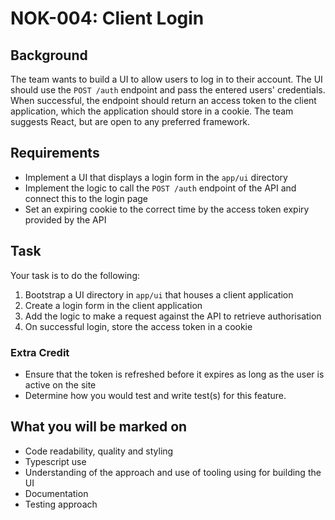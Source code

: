 # NOK-004: Client Login

## Background

The team wants to build a UI to allow users to log in to their account. The UI should use the `POST /auth` endpoint and pass the entered users' credentials. When successful, the endpoint should return an access token to the client application, which the application should store in a cookie. The team suggests React, but are open to any preferred framework.

## Requirements

* Implement a UI that displays a login form in the `app/ui` directory
* Implement the logic to call the `POST /auth` endpoint of the API and connect this to the login page
* Set an expiring cookie to the correct time by the access token expiry provided by the API

## Task

Your task is to do the following:

1. Bootstrap a UI directory in `app/ui` that houses a client application
2. Create a login form in the client application
3. Add the logic to make a request against the API to retrieve authorisation
4. On successful login, store the access token in a cookie

### Extra Credit

* Ensure that the token is refreshed before it expires as long as the user is active on the site
* Determine how you would test and write test(s) for this feature.

## What you will be marked on

* Code readability, quality and styling
* Typescript use
* Understanding of the approach and use of tooling using for building the UI
* Documentation
* Testing approach
